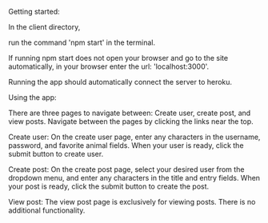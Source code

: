 Getting started:

In the client directory,

run the command 'npm start' in the terminal.

If running npm start does not open your browser and go to the site automatically, in your browser enter the url: 'localhost:3000'.

Running the app should automatically connect the server to heroku.

Using the app:

There are three pages to navigate between: Create user, create post, and view posts. Navigate between the pages by clicking the links near the top.

Create user: On the create user page, enter any characters in the username, password, and favorite animal fields. When your user is ready, click the submit button to create user.

Create post: On the create post page, select your desired user from the dropdown menu, and enter any characters in the title and entry fields. When your post is ready, click the submit button to create the post.

View post: The view post page is exclusively for viewing posts. There is no additional functionality.
